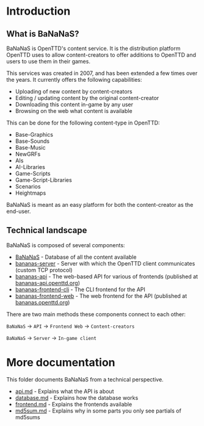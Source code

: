 # Introduction

## What is BaNaNaS?

BaNaNaS is OpenTTD's content service.
It is the distribution platform OpenTTD uses to allow content-creators to offer additions to OpenTTD and users to use them in their games.

This services was created in 2007, and has been extended a few times over the years.
It currently offers the following capabilities:

- Uploading of new content by content-creators
- Editing / updating content by the original content-creator
- Downloading this content in-game by any user
- Browsing on the web what content is available

This can be done for the following content-type in OpenTTD:

- Base-Graphics
- Base-Sounds
- Base-Music
- NewGRFs
- AIs
- AI-Libraries
- Game-Scripts
- Game-Script-Libraries
- Scenarios
- Heightmaps

BaNaNaS is meant as an easy platform for both the content-creator as the end-user.

## Technical landscape

BaNaNaS is composed of several components:

- [BaNaNaS](https://github.com/OpenTTD/BaNaNaS) - Database of all the content available
- [bananas-server](https://github.com/OpenTTD/bananas-server) - Server with which the OpenTTD client communicates (custom TCP protocol)
- [bananas-api](https://github.com/OpenTTD/bananas-api) - The web-based API for various of frontends (published at [bananas-api.openttd.org](https://bananas-api.openttd.org))
- [bananas-frontend-cli](https://github.com/OpenTTD/bananas-frontend-cli) - The CLI frontend for the API
- [bananas-frontend-web](https://github.com/OpenTTD/bananas-frontend-web) - The web frontend for the API (published at [bananas.openttd.org](https://bananas.openttd.org))

There are two main methods these components connect to each other:

`BaNaNaS` -> `API` -> `Frontend Web` -> `Content-creators`

`BaNaNaS` -> `Server` -> `In-game client`

# More documentation

This folder documents BaNaNaS from a technical perspective.

- [api.md](api.md) - Explains what the API is about
- [database.md](database.md) - Explains how the database works
- [frontend.md](frontend.md) - Explains the frontends available
- [md5sum.md](md5sum.md) - Explains why in some parts you only see partials of md5sums
